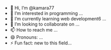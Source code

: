 - 👋 Hi, I’m @kamara77
- 👀 I’m interested in programming ...
- 🌱 I’m currently learning web development6 ...
- 💞️ I’m looking to collaborate on ...
- 📫 How to reach me ...
- 😄 Pronouns: ...
- ⚡ Fun fact: new to this field...

<!---
kamara77/kamara77 is a ✨ special ✨ repository because its `README.md` (this file) appears on your GitHub profile.
You can click the Preview link to take a look at your changes.
--->
